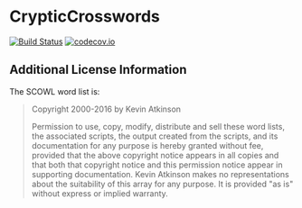 # CrypticCrosswords

[![Build Status](https://travis-ci.com/rdeits/CrypticCrosswords.jl.svg?branch=master)](https://travis-ci.com/rdeits/CrypticCrosswords.jl) [![codecov.io](http://codecov.io/github/rdeits/CrypticCrosswords.jl/coverage.svg?branch=master)](http://codecov.io/github/rdeits/ConditionalJuMP.jl?branch=master)

## Additional License Information

The SCOWL word list is:

> Copyright 2000-2016 by Kevin Atkinson
>
> Permission to use, copy, modify, distribute and sell these word
> lists, the associated scripts, the output created from the scripts,
> and its documentation for any purpose is hereby granted without fee,
> provided that the above copyright notice appears in all copies and
> that both that copyright notice and this permission notice appear in
> supporting documentation. Kevin Atkinson makes no representations
> about the suitability of this array for any purpose. It is provided
> "as is" without express or implied warranty.


